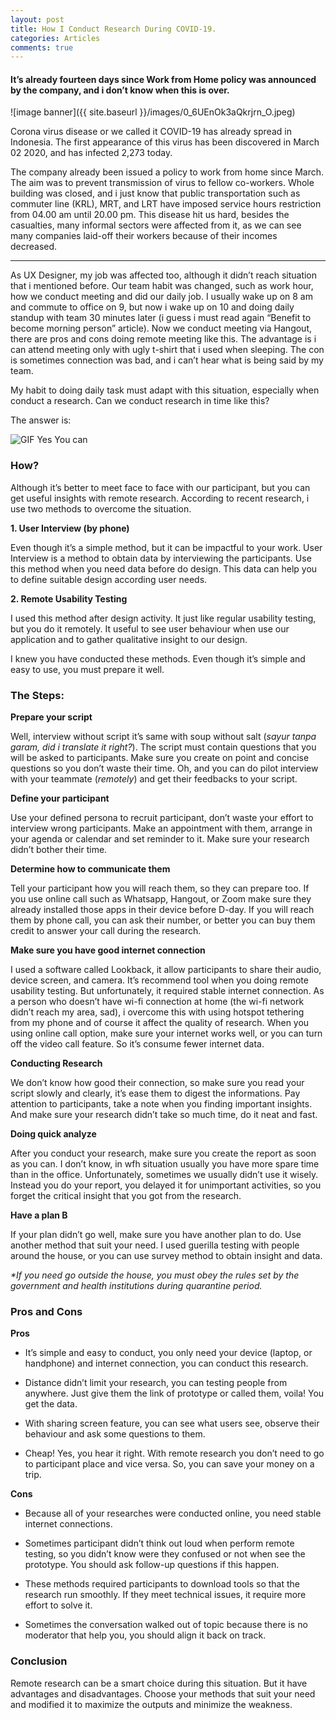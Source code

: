 ```yaml
---
layout: post
title: How I Conduct Research During COVID-19.
categories: Articles
comments: true
---
```


#### It’s already fourteen days since Work from Home policy was announced by the company, and i don’t know when this is over.

![image banner]({{ site.baseurl }}/images/0_6UEnOk3aQkrjrn_O.jpeg)

Corona virus disease or we called it COVID-19 has already spread in Indonesia. The first appearance of this virus has been discovered in March 02 2020, and has infected 2,273 today.

The company already been issued a policy to work from home since March. The aim was to prevent transmission of virus to fellow co-workers. Whole building was closed, and i just know that public transportation such as commuter line (KRL), MRT, and LRT have imposed service hours restriction from 04.00 am until 20.00 pm. This disease hit us hard, besides the casualties, many informal sectors were affected from it, as we can see many companies laid-off their workers because of their incomes decreased.

---

As UX Designer, my job was affected too, although it didn’t reach situation that i mentioned before. Our team habit was changed, such as work hour, how we conduct meeting and did our daily job. I usually wake up on 8 am and commute to office on 9, but now i wake up on 10 and doing daily standup with team 30 minutes later (i guess i must read again “Benefit to become morning person” article). Now we conduct meeting via Hangout, there are pros and cons doing remote meeting like this. The advantage is i can attend meeting only with ugly t-shirt that i used when sleeping. The con is sometimes connection was bad, and i can’t hear what is being said by my team.

My habit to doing daily task must adapt with this situation, especially when conduct a research. Can we conduct research in time like this?

The answer is:

![GIF Yes You can](https://media.giphy.com/media/1fXcl6MEoOQvbOw3ZS/giphy.gif)

### How?

Although it’s better to meet face to face with our participant, but you can get useful insights with remote research. According to recent research, i use two methods to overcome the situation.

**1. User Interview (by phone)**

Even though it’s a simple method, but it can be impactful to your work. User Interview is a method to obtain data by interviewing the participants. Use this method when you need data before do design. This data can help you to define suitable design according user needs.

**2. Remote Usability Testing**

I used this method after design activity. It just like regular usability testing, but you do it remotely. It useful to see user behaviour when use our application and to gather qualitative insight to our design.

I knew you have conducted these methods. Even though it’s simple and easy to use, you must prepare it well.

### The Steps:

**Prepare your script**

Well, interview without script it’s same with soup without salt (_sayur tanpa garam, did i translate it right?_). The script must contain questions that you will be asked to participants. Make sure you create on point and concise questions so you don’t waste their time. Oh, and you can do pilot interview with your teammate (_remotely_) and get their feedbacks to your script.

**Define your participant**

Use your defined persona to recruit participant, don’t waste your effort to interview wrong participants. Make an appointment with them, arrange in your agenda or calendar and set reminder to it. Make sure your research didn’t bother their time.

**Determine how to communicate them**

Tell your participant how you will reach them, so they can prepare too. If you use online call such as Whatsapp, Hangout, or Zoom make sure they already installed those apps in their device before D-day. If you will reach them by phone call, you can ask their number, or better you can buy them credit to answer your call during the research.

**Make sure you have good internet connection**

I used a software called Lookback, it allow participants to share their audio, device screen, and camera. It’s recommend tool when you doing remote usability testing. But unfortunately, it required stable internet connection. As a person who doesn’t have wi-fi connection at home (the wi-fi network didn’t reach my area, sad), i overcome this with using hotspot tethering from my phone and of course it affect the quality of research. When you using online call option, make sure your internet works well, or you can turn off the video call feature. So it’s consume fewer internet data.

**Conducting Research**

We don’t know how good their connection, so make sure you read your script slowly and clearly, it’s ease them to digest the informations. Pay attention to participants, take a note when you finding important insights. And make sure your research didn’t take so much time, do it neat and fast.

**Doing quick analyze**

After you conduct your research, make sure you create the report as soon as you can. I don’t know, in wfh situation usually you have more spare time than in the office. Unfortunately, sometimes we usually didn’t use it wisely. Instead you do your report, you delayed it for unimportant activities, so you forget the critical insight that you got from the research.

**Have a plan B**

If your plan didn’t go well, make sure you have another plan to do. Use another method that suit your need. I used guerilla testing with people around the house, or you can use survey method to obtain insight and data.

_*If you need go outside the house, you must obey the rules set by the government
and health institutions during quarantine period._

### Pros and Cons

**Pros**

* It’s simple and easy to conduct, you only need your device (laptop, or handphone) and internet connection, you can conduct this research.

* Distance didn’t limit your research, you can testing people from anywhere. Just give them the link of prototype or called them, voila! You get the data.

* With sharing screen feature, you can see what users see, observe their behaviour and ask some questions to them.

* Cheap! Yes, you hear it right. With remote research you don’t need to go to participant place and vice versa. So, you can save your money on a trip.

**Cons**

* Because all of your researches were conducted online, you need stable internet connections.

* Sometimes participant didn’t think out loud when perform remote testing, so you didn’t know were they confused or not when see the prototype. You should ask follow-up questions if this happen.

* These methods required participants to download tools so that the research run smoothly. If they meet technical issues, it require more effort to solve it.

* Sometimes the conversation walked out of topic because there is no moderator that help you, you should align it back on track.

### Conclusion

Remote research can be a smart choice during this situation. But it have advantages and disadvantages. Choose your methods that suit your need and modified it to maximize the outputs and minimize the weakness.
